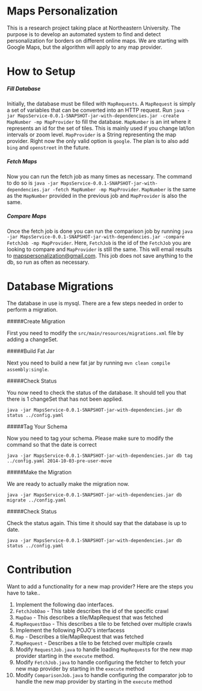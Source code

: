 Maps Personalization
====================

This is a research project taking place at Northeastern University. The purpose is to develop an automated system to find and detect personalization for borders on different online maps. We are starting with Google Maps, but the algorithm will apply to any map provider.

How to Setup
============

##### Fill Database

Initially, the database must be filled with ```MapRequests```. A ```MapRequest``` is simply a set of variables that can be converted into an HTTP request. Run ```java -jar MapsService-0.0.1-SNAPSHOT-jar-with-dependencies.jar -create MapNumber -mp MapProvider``` to fill the database. ```MapNumber``` is an int where it represents an id for the set of tiles. This is mainly used if you change lat/lon intervals or zoom level. ```MapProvider``` is a String representing the map provider. Right now the only valid option is ```google```. The plan is to also add ```bing``` and ```openstreet``` in the future.

##### Fetch Maps
Now you can run the fetch job as many times as necessary. The command to do so is ```java -jar MapsService-0.0.1-SNAPSHOT-jar-with-dependencies.jar -fetch MapNumber -mp MapProvider```. ```MapNumber``` is the same as the ```MapNumber``` provided in the previous job and ```MapProvider``` is also the same.

##### Compare Maps
Once the fetch job is done you can run the comparison job by running ```java -jar MapsService-0.0.1-SNAPSHOT-jar-with-dependencies.jar -compare FetchJob -mp MapProvider```. Here, ```FetchJob``` is the id of the ```FetchJob``` you are looking to compare and ```MapProvider``` is still the same. This will email results to mapspersonalization@gmail.com. This job does not save anything to the db, so run as often as necessary.



Database Migrations
===================

The database in use is mysql. There are a few steps needed in order to perform a migration. 

#####Create Migration

First you need to modify the ```src/main/resources/migrations.xml``` file by adding a changeSet.


#####Build Fat Jar

Next you need to build a new fat jar by running ```mvn clean compile assembly:single```.

#####Check Status

You now need to check the status of the database. It should tell you that there is 1 changeSet that has not been applied.

```
java -jar MapsService-0.0.1-SNAPSHOT-jar-with-dependencies.jar db status ../config.yaml
```

#####Tag Your Schema

Now you need to tag your schema. Please make sure to modify the command so that the date is correct

```
java -jar MapsService-0.0.1-SNAPSHOT-jar-with-dependencies.jar db tag ../config.yaml 2014-10-03-pre-user-move
```

#####Make the Migration

We are ready to actually make the migration now.

```
java -jar MapsService-0.0.1-SNAPSHOT-jar-with-dependencies.jar db migrate ../config.yaml
```

#####Check Status

Check the status again. This time it should say that the database is up to date.

```
java -jar MapsService-0.0.1-SNAPSHOT-jar-with-dependencies.jar db status ../config.yaml
```

Contribution
============

Want to add a functionality for a new map provider? Here are the steps you have to take..

1. Implement the following dao interfaces.
  1. ```FetchJobDao``` - This table describes the id of the specific crawl
  2. ```MapDao``` - This describes a tile/MapRequest that was fetched
  3. ```MapRequestDao``` - This describes a tile to be fetched over multiple crawls
2. Implement the following POJO's interfacess
  1. ```Map``` - Describes a tile/MapRequest that was fetched
  2. ```MapRequest``` - Describes a tile to be fetched over multiple crawls
3. Modify ```RequestJob.java``` to handle loading ```MapRequest```s for the new map provider starting in the ```execute``` method.
4. Modify ```FetchJob.java``` to handle configuring the fetcher to fetch your new map provider by starting in the ```execute``` method
5. Modify ```ComparisonJob.java``` to handle configuring the comparator job to handle the new map provider by starting in the ```execute``` method
